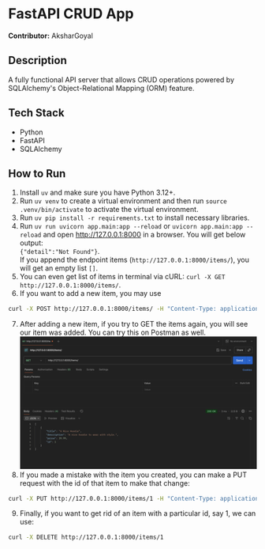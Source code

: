 # FastAPI CRUD App
**Contributor:** AksharGoyal

## Description
A fully functional API server that allows CRUD operations powered by SQLAlchemy's Object-Relational Mapping (ORM) feature.

## Tech Stack
- Python
- FastAPI
- SQLAlchemy

## How to Run
1. Install `uv` and make sure you have Python 3.12+.
2. Run `uv venv` to create a virtual environment and then run `source .venv/bin/activate` to activate the virtual environment.
3. Run `uv pip install -r requirements.txt` to install necessary libraries.
4. Run `uv run uvicorn app.main:app --reload` or `uvicorn app.main:app --reload` and open http://127.0.0.1:8000 in a browser. You will get below output:  
```{"detail":"Not Found"}```.  
If you append the endpoint items (`http://127.0.0.1:8000/items/`), you will get an empty list `[]`.
5. You can even get list of items in terminal via cURL: `curl -X GET http://127.0.0.1:8000/items/`.  
6. If you want to add a new item, you may use
```sh
curl -X POST http://127.0.0.1:8000/items/ -H "Content-Type: application/json" -d '{"title":"A Nice Hoodie","description": "A nice hoodie to wear with style.", "price": 39.99}'
```
7. After adding a new item, if you try to GET the items again, you will see our item was added. You can try this on Postman as well.
![alt text](image.png)
8. If you made a mistake with the item you created, you can make a PUT request with the id of that item to make that change:  
```sh
curl -X PUT http://127.0.0.1:8000/items/1 -H "Content-Type: application/json" -d '{"title":"A Cool Hoodie","description": "A nice hoodie to wear with style.", "price": 49.99}'
```
9. Finally, if you want to get rid of an item with a particular id, say 1, we can use:  
```sh
curl -X DELETE http://127.0.0.1:8000/items/1
```